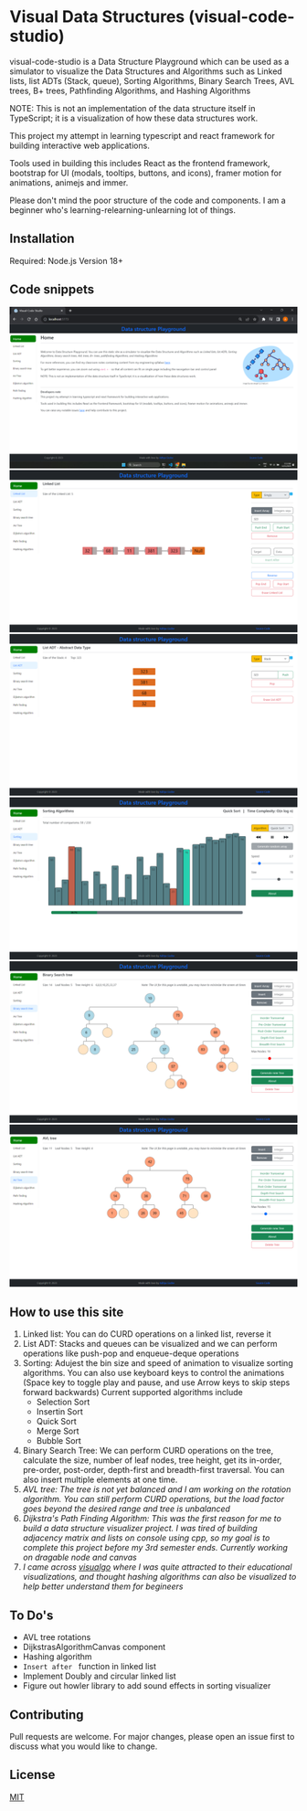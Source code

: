 # Visual Data Structures (visual-code-studio)

visual-code-studio is a Data Structure Playground which can be used as a simulator to visualize the Data Structures and Algorithms such as Linked lists, list ADTs (Stack, queue), Sorting Algorithms, Binary Search Trees, AVL trees, B+ trees, Pathfinding Algorithms, and Hashing Algorithms

NOTE: This is not an implementation of the data structure itself in TypeScript; it is a visualization of how these data structures work.

This project my attempt in learning typescript and react framework for building interactive web applications.

Tools used in building this includes React as the frontend framework, bootstrap for UI (modals, tooltips, buttons, and icons), framer motion for animations, animejs and immer.

Please don't mind the poor structure of the code and components. I am a beginner who's learning-relearning-unlearning lot of things.

## Installation

Required: Node.js Version 18+

## Code snippets

![Home Page](src/assets/ss/home.png)
![Linked List](src/assets/ss/ll.png)
![List ADT](src/assets/ss/l-adt.png)
![Sorting Algorithm](src/assets/ss/sort.png)
![Binary Search Tree](src/assets/ss/bst.png)
![AVL Tree](src/assets/ss/avl.png)

## How to use this site

1. Linked list: You can do CURD operations on a linked list, reverse it
1. List ADT: Stacks and queues can be visualized and we can perform operations like push-pop and enqueue-deque operations
1. Sorting: Adujest the bin size and speed of animation to visualize sorting algorithms. You can also use keyboard keys to control the animations (Space key to toggle play and pause, and use Arrow keys to skip steps forward backwards) Current supported algorithms include
   - Selection Sort
   - Insertin Sort
   - Quick Sort
   - Merge Sort
   - Bubble Sort
1. Binary Search Tree: We can perform CURD operations on the tree, calculate the size, number of leaf nodes, tree height, get its in-order, pre-order, post-order, depth-first and breadth-first traversal. You can also insert multiple elements at one time.
1. _AVL tree: The tree is not yet balanced and I am working on the rotation algorithm. You can still perform CURD operations, but the load factor goes beyond the desired range and tree is unbalanced_
1. _Dijkstra's Path Finding Algorithm: This was the first reason for me to build a data structure visualizer project. I was tired of building adjacency matrix and lists on console using cpp, so my goal is to complete this project before my 3rd semester ends. Currently working on dragable node and canvas_
1. _I came across [visualgo](https://visualgo.net/en) where I was quite attracted to their educational visualizations, and thought hashing algorithms can also be visualized to help better understand them for begineers_

## To Do's

- AVL tree rotations
- DijkstrasAlgorithmCanvas component
- Hashing algorithm
- `Insert after ` function in linked list
- Implement Doubly and circular linked list
- Figure out howler library to add sound effects in sorting visualizer

## Contributing

Pull requests are welcome. For major changes, please open an issue first
to discuss what you would like to change.

## License

[MIT](https://choosealicense.com/licenses/mit/)
